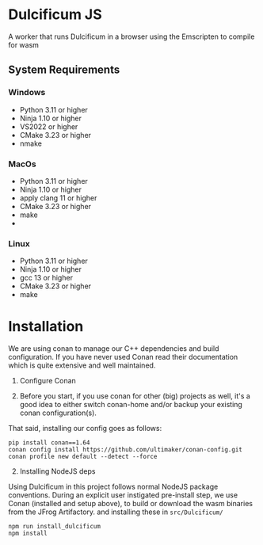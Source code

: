 # Dulcificum JS

A worker that runs Dulcificum in a browser using the Emscripten to compile for wasm

## System Requirements

### Windows
- Python 3.11 or higher
- Ninja 1.10 or higher
- VS2022 or higher
- CMake 3.23 or higher
- nmake

### MacOs
- Python 3.11 or higher
- Ninja 1.10 or higher
- apply clang 11 or higher
- CMake 3.23 or higher
- make
-
### Linux
- Python 3.11 or higher
- Ninja 1.10 or higher
- gcc 13 or higher
- CMake 3.23 or higher
- make

# Installation
We are using conan to manage our C++ dependencies and build configuration. If you have never used Conan read their documentation which is quite extensive and well maintained.

1. Configure Conan

2. Before you start, if you use conan for other (big) projects as well, it's a good idea to either switch conan-home and/or backup your existing conan configuration(s).

That said, installing our config goes as follows:

```
pip install conan==1.64
conan config install https://github.com/ultimaker/conan-config.git
conan profile new default --detect --force
```

2. Installing NodeJS deps

Using Dulcificum in this project follows normal NodeJS package conventions. During an explicit user instigated pre-install step,
we use Conan (installed and setup above), to build or download the wasm binaries from the JFrog Artifactory.
and installing these in `src/Dulcificum/`

```
npm run install_dulcificum
npm install
```
